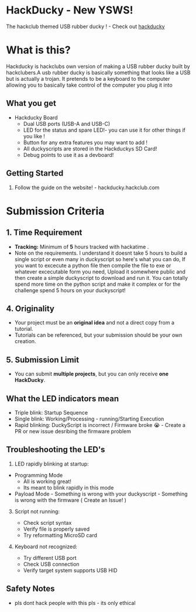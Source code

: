 # HackDucky - New YSWS!

The hackclub themed USB rubber ducky ! - Check out [hackducky](https://hackclub.slack.com/archives/C08B8HZBC85)

# What is this?

Hackducky is hackclubs own version of making a USB rubber ducky built by hackclubers.A usb rubber ducky is basically something that looks like a USB but is actually a trojan. It pretends to be a keyboard to the computer allowing you to basically take control of the computer you plug it into

## What you get

- Hackducky Board
    -  Dual USB ports (USB-A and USB-C)
    -  LED for the status and spare LED!- you can use it for other things if you like !
    -  Button for any extra features you may want to add !
    -  All duckyscripts are stored in the Hackduckys SD Card!
    -  Debug points to use it as a devboard!


## Getting Started

1. Follow the guide on the website! - hackducky.hackclub.com

# Submission Criteria  

## 1. Time Requirement  
- **Tracking:** Minimum of **5** hours tracked with hackatime .
- Note on the requirements. I understand it doesnt take 5 hours to build a single script or even many in duckyscript so here's what you can do, If you want to excecute a python file then compile the file to exe or whatever excecutable form you need, Upload it somewhere public and then create a simple duckyscript to download and run it. You can totally spend more time on the python script and make it complex or for the challenge spend 5 hours on your duckyscript!  

## 4. Originality  
- Your project must be an **original idea** and not a direct copy from a tutorial.  
- Tutorials can be referenced, but your submission should be your own creation.  

## 5. Submission Limit  
- You can submit **multiple projects**, but you can only receive **one HackDucky**.  


## What the LED indicators mean

- Triple blink: Startup Sequence
- Single blink: Working/Processing - running/Starting Execution
- Rapid blinking: DuckyScript is incorrect / Firmware broke 😭 - Create a PR or new issue desribing the firmware problem

## Troubleshooting the LED's

1. LED rapidly blinking at startup:
 - Programming Mode
    - All is working great!
    - Its meant to blink rapidly in this mode
 - Payload Mode
       - Something is wrong with your duckyscript
       - Something is wrong with the firmware ( Create an Issue! )

3. Script not running:
   - Check script syntax
   - Verify file is properly saved
   - Try reformatting MicroSD card

4. Keyboard not recognized:
   - Try different USB port
   - Check USB connection
   - Verify target system supports USB HID

## Safety Notes

- pls dont hack people with this pls - its only ethical
